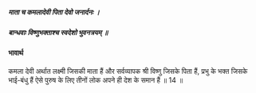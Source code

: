 ##### माता च कमलादेवी पिता देवो जनार्दनः ।
##### बान्धवाः विष्णुभक्ताश्च स्वदेशो भुवनत्रयम् ॥

#### भावार्थ

कमला देवी अर्थात लक्ष्मी जिसकी माता हैं और सर्वव्यापक श्री विष्णु जिसके पिता हैं, प्रभु के भक्त जिसके भाई-बंधु हैं ऐसे पुरुष के लिए तीनों लोक अपने ही देश के समान हैं ॥ 14 ॥